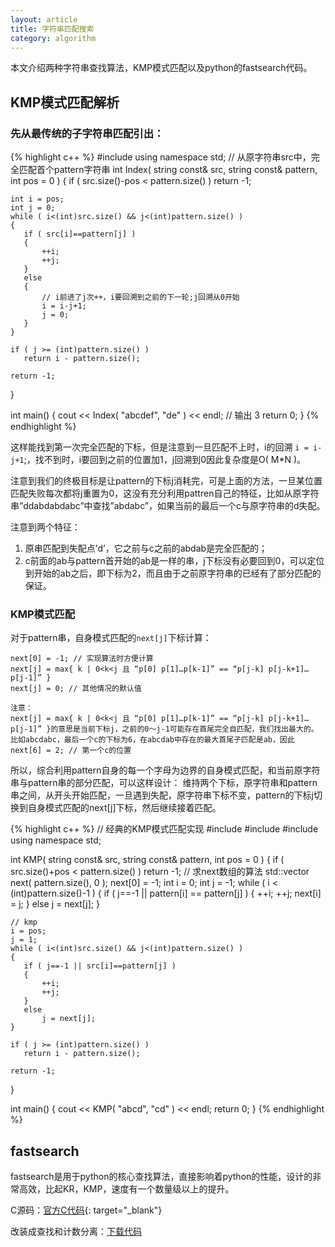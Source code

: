 ```yaml
---
layout: article
title: 字符串匹配搜索
category: algorithm
---
```


本文介绍两种字符串查找算法，KMP模式匹配以及python的fastsearch代码。

## KMP模式匹配解析

### 先从最传统的子字符串匹配引出：

{% highlight c++ %}
#include <iostream>
using namespace std;
// 从原字符串src中，完全匹配首个pattern字符串
int Index( string const& src, string const& pattern, int pos = 0 )
{
    if ( src.size()-pos < pattern.size() )
       return -1;
 
    int i = pos;
    int j = 0;
    while ( i<(int)src.size() && j<(int)pattern.size() )
    {
       if ( src[i]==pattern[j] )
       {
           ++i;
           ++j;
       }
       else
       {
           // i前进了j次++，i要回溯到之前的下一轮;j回溯从0开始
           i = i-j+1;
           j = 0;
       }
    }
 
    if ( j >= (int)pattern.size() )
       return i - pattern.size();
 
    return -1;
}
 
int main()
{
    cout << Index( "abcdef", "de" ) << endl; // 输出 3
    return 0;
}
{% endhighlight %}

这样能找到第一次完全匹配的下标，但是注意到一旦匹配不上时，i的回溯 `i = i-j+1`;，找不到时，i要回到之前的位置加1，j回溯到0因此复杂度是O( M*N )。
 
注意到我们的终极目标是让pattern的下标j消耗完，可是上面的方法，一旦某位置匹配失败每次都将j重置为0，这没有充分利用pattren自己的特征，比如从原字符串”ddabdabdabc”中查找”abdabc”，如果当前的最后一个c与原字符串的d失配。

注意到两个特征：

1. 原串匹配到失配点’d’，它之前与c之前的abdab是完全匹配的；
2. c前面的ab与pattern首开始的ab是一样的串，j下标没有必要回到0，可以定位到开始的ab之后，即下标为2，而且由于之前原字符串的已经有了部分匹配的保证。
 

### KMP模式匹配
 
对于pattern串，自身模式匹配的`next[j]`下标计算：

~~~~
next[0] = -1; // 实现算法时方便计算
next[j] = max{ k | 0<k<j 且 “p[0] p[1]…p[k-1]” == “p[j-k] p[j-k+1]…p[j-1]” }
next[j] = 0; // 其他情况的默认值

注意：
next[j] = max{ k | 0<k<j 且 “p[0] p[1]…p[k-1]” == “p[j-k] p[j-k+1]…p[j-1]” }的意思是当前下标j，之前的0～j-1可能存在首尾完全自匹配，我们找出最大的。比如abcdabc，最后一个c的下标为6，在abcdab中存在的最大首尾子匹配是ab，因此next[6] = 2; // 第一个c的位置
~~~~

所以，综合利用pattern自身的每一个字母为边界的自身模式匹配，和当前原字符串与pattern串的部分匹配，可以这样设计：
维持两个下标，原字符串和pattern串之间，从开头开始匹配，一旦遇到失配，原字符串下标不变，pattern的下标j切换到自身模式匹配的next[j]下标，然后继续接着匹配。
 
{% highlight c++ %}
// 经典的KMP模式匹配实现
#include <iostream>
#include <string>
#include <vector>
using namespace std;
 
int KMP( string const& src, string const& pattern, int pos = 0 )
{
    if ( src.size()+pos < pattern.size() )
       return -1;
    // 求next数组的算法
    std::vector<int> next( pattern.size(), 0 );
    next[0] = -1;
    int i = 0;
    int j = -1;
    while ( i < (int)pattern.size()-1 )
    {
       if ( j==-1 || pattern[i] == pattern[j] )
       {
           ++i;
           ++j;
           next[i] = j;
       }
       else
           j = next[j];
    }
 
    // kmp
    i = pos;
    j = 1;
    while ( i<(int)src.size() && j<(int)pattern.size() )
    {
       if ( j==-1 || src[i]==pattern[j] )
       {
           ++i;
           ++j;
       }
       else
           j = next[j];
    }
 
    if ( j >= (int)pattern.size() )
       return i - pattern.size();
 
    return -1;
}
 
int main()
{
    cout << KMP( "abcd", "cd" ) << endl;
    return 0;
}
{% endhighlight %}


## fastsearch
 
fastsearch是用于python的核心查找算法，直接影响着python的性能，设计的非常高效，比起KR，KMP，速度有一个数量级以上的提升。
 
C源码：[官方C代码](http://svn.python.org/view/python/trunk/Objects/stringlib/fastsearch.h?revision=77470&view=markup){: target="_blank"}
 
改装成查找和计数分离：[下载代码](/resources/fastsearch_count.rar)